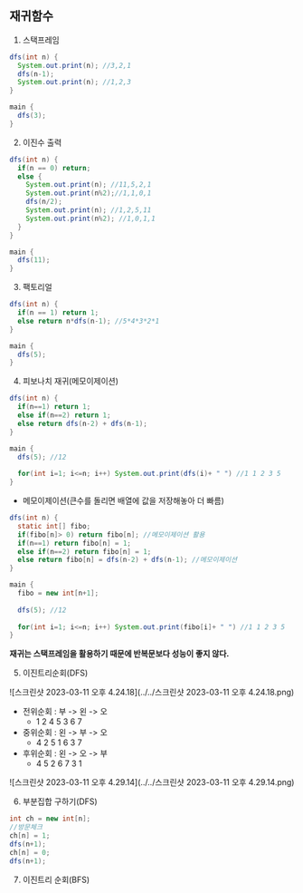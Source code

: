## 재귀함수

1. 스택프레임

~~~java
dfs(int n) {
  System.out.print(n); //3,2,1
  dfs(n-1);
  System.out.print(n); //1,2,3
}

main {
  dfs(3);
}
~~~



2. 이진수 출력

~~~java
dfs(int n) {
  if(n == 0) return;
  else {
    System.out.print(n); //11,5,2,1
    System.out.print(n%2);//1,1,0,1
    dfs(n/2);
    System.out.print(n); //1,2,5,11
    System.out.print(n%2); //1,0,1,1
  }
}

main {
  dfs(11);
}
~~~



3. 팩토리얼

~~~java
dfs(int n) {
  if(n == 1) return 1;
  else return n*dfs(n-1); //5*4*3*2*1
}

main {
  dfs(5);
}
~~~



4. 피보나치 재귀(메모이제이션)

~~~java
dfs(int n) {
  if(n==1) return 1;
  else if(n==2) return 1;
  else return dfs(n-2) + dfs(n-1);
}

main {
  dfs(5); //12
  
  for(int i=1; i<=n; i++) System.out.print(dfs(i)+ " ") //1 1 2 3 5
}
~~~

- 메모이제이션(큰수를 돌리면 배열에 값을 저장해놓아 더 빠름)

~~~java
dfs(int n) {
  static int[] fibo;
  if(fibo[n]> 0) return fibo[n]; //메모이제이션 활용
  if(n==1) return fibo[n] = 1;
  else if(n==2) return fibo[n] = 1;
  else return fibo[n] = dfs(n-2) + dfs(n-1); //메모이제이션
}

main {
  fibo = new int[n+1];
  
  dfs(5); //12
  
  for(int i=1; i<=n; i++) System.out.print(fibo[i]+ " ") //1 1 2 3 5
}
~~~

**재귀는 스택프레임을 활용하기 때문에 반복문보다 성능이 좋지 않다.**



5. 이진트리순회(DFS)

![스크린샷 2023-03-11 오후 4.24.18](../../스크린샷 2023-03-11 오후 4.24.18.png)



- 전위순회 : 부 -> 왼 -> 오
  - 1 2 4 5 3 6 7
- 중위순회 : 왼 -> 부 -> 오
  - 4 2 5 1 6 3 7
- 후위순회 : 왼 -> 오 -> 부
  - 4 5 2 6 7 3 1

![스크린샷 2023-03-11 오후 4.29.14](../../스크린샷 2023-03-11 오후 4.29.14.png)



6. 부분집합 구하기(DFS)

~~~java
int ch = new int[n];
//방문체크
ch[n] = 1;
dfs(n+1);
ch[n] = 0;
dfs(n+1);

~~~



7. 이진트리 순회(BFS)

